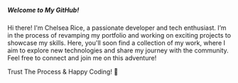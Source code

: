 ##### Welcome to My GitHub!

Hi there! I'm Chelsea Rice, a passionate developer and tech enthusiast. I’m in the process of revamping my portfolio and working on exciting projects to showcase my skills. Here, you'll soon find a collection of my work, where I aim to explore new technologies and share my journey with the community. Feel free to connect and join me on this adventure!

Trust The Process & Happy Coding! 🚀

<!---
CodeChelseaCode/CodeChelseaCode is a ✨ special ✨ repository because its `README.md` (this file) appears on your GitHub profile.
You can click the Preview link to take a look at your changes.
--->
